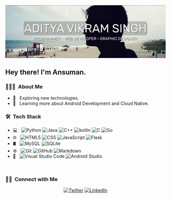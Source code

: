 <img src="https://raw.githubusercontent.com/AVS1508/AVS1508/master/assets/Aditya%20Vikram%20Singh%20Banner.png">

<h2> Hey there! I'm Ansuman.</h2>

<h3> 👨🏻‍💻 &nbsp;About Me </h3>

- 🤔 &nbsp; Exploring new technologies.
- 🌱 &nbsp; Learning more about Android Development and Cloud Native.

<h3> 🛠 &nbsp;Tech Stack</h3>

- 💻 &nbsp;
  ![Python](https://img.shields.io/badge/-Python-333333?style=flat&logo=python)
  ![Java](https://img.shields.io/badge/-Java-333333?style=flat&logo=Java&logoColor=007396)
  ![C++](https://img.shields.io/badge/-C++-333333?style=flat&logo=C%2B%2B&logoColor=00599C)
  ![kotlin](https://user-images.githubusercontent.com/79016311/227787024-1fc361ad-28eb-4ca7-b48b-bd90514b2af8.svg)
  ![C](https://user-images.githubusercontent.com/79016311/227787110-634e6379-e2cc-475b-a4fb-eef0fe3c6247.png)
  ![Go](https://user-images.githubusercontent.com/79016311/227787202-f9663d82-a23b-42a1-aa48-1808507a5cc2.png)
- 🌐 &nbsp;
  ![HTML5](https://img.shields.io/badge/-HTML5-333333?style=flat&logo=HTML5)
  ![CSS](https://img.shields.io/badge/-CSS-333333?style=flat&logo=CSS3&logoColor=1572B6)
  ![JavaScript](https://img.shields.io/badge/-JavaScript-333333?style=flat&logo=javascript)
  ![Flask](https://user-images.githubusercontent.com/79016311/227787324-01307a2c-613b-46cd-8d26-588bbd17c1aa.png)
- 🛢 &nbsp;
  ![MySQL](https://img.shields.io/badge/-MySQL-333333?style=flat&logo=mysql)
  ![SQLite](https://user-images.githubusercontent.com/79016311/227787384-a49445e5-6219-4bc7-b8c0-178d01a26e06.png)
- ⚙️ &nbsp;
  ![Git](https://img.shields.io/badge/-Git-333333?style=flat&logo=git)
  ![GitHub](https://img.shields.io/badge/-GitHub-333333?style=flat&logo=github)
  ![Markdown](https://img.shields.io/badge/-Markdown-333333?style=flat&logo=markdown)
- 🔧 &nbsp;
  ![Visual Studio Code](https://img.shields.io/badge/-Visual%20Studio%20Code-333333?style=flat&logo=visual-studio-code&logoColor=007ACC)
  ![Android Studio](https://user-images.githubusercontent.com/79016311/227787444-8053351e-a894-4ccc-81bf-9d25b3c85a7d.png)

<br/>

<h3> 🤝🏻 &nbsp;Connect with Me </h3>

<p align="center">
<a href="https://twitter.com/Ansuman__"><img alt="Twitter" src="https://user-images.githubusercontent.com/79016311/227787645-2236b709-f2d6-49c3-af2c-a833ade88b02.png"></a>
<a href="https://www.linkedin.com/in/anshuman-sahoo-50a02913b/"><img alt="LinkedIn" src="https://img.shields.io/badge/LinkedIn-Aditya%20Vikram%20Singh-blue?style=flat-square&logo=linkedin"></a>
</p>
